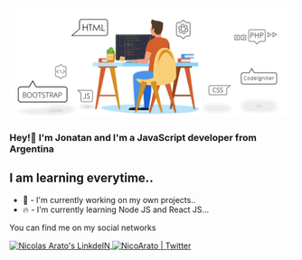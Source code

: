 
![](https://github.com/JoniWaibs/JoniWaibs/blob/main/website.gif)

### Hey!👋 I'm Jonatan and I'm a JavaScript developer from Argentina 


## I am learning everytime.. 


- :rocket:  - I'm currently working on my own projects..
- :fire:  - I'm currently learning Node JS and React JS...



You can find me on my social networks
<p align="left">
  <a href="https://www.linkedin.com/in/jonatan-waibsnaider-8029ba13b/">
    <img align="center" alt="Nicolas Arato's LinkdeIN" width="22px" src="https://cdn.jsdelivr.net/npm/simple-icons@v3/icons/linkedin.svg" />
  </a>
  <a href="https://twitter.com/JWaibsnaider">
    <img align="center" alt="NicoArato | Twitter" width="22px" src="https://cdn.jsdelivr.net/npm/simple-icons@v3/icons/twitter.svg" />
  </a>
</p>

